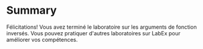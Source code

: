 # Summary

Félicitations! Vous avez terminé le laboratoire sur les arguments de fonction inversés. Vous pouvez pratiquer d'autres laboratoires sur LabEx pour améliorer vos compétences.
